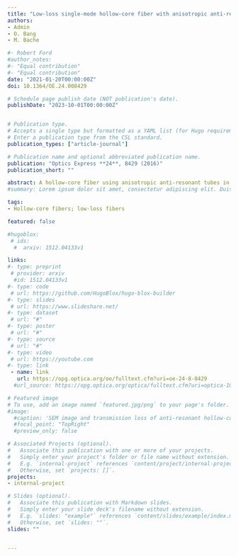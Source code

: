 ```yaml
---
title: "Low-loss single-mode hollow-core fiber with anisotropic anti-resonant elements"
authors:
- Admin
- O. Bang
- M. Bache

#- Robert Ford
#author_notes:
#- "Equal contribution"
#- "Equal contribution"
date: "2021-01-20T00:00:00Z"
doi: 10.1364/OE.24.008429

# Schedule page publish date (NOT publication's date).
publishDate: "2023-10-01T00:00:00Z"


# Publication type.
# Accepts a single type but formatted as a YAML list (for Hugo requirements).
# Enter a publication type from the CSL standard.
publication_types: ["article-journal"]

# Publication name and optional abbreviated publication name.
publication: "Optics Express **24**, 8429 (2016)"
publication_short: ""

abstract: A hollow-core fiber using anisotropic anti-resonant tubes in the cladding is proposed for low loss and effectively single-mode guidance. We show that the loss performance and higher-order mode suppression is significantly improved by using symmetrically distributed anisotropic anti-resonant tubes in the cladding, elongated in the radial direction, when compared to using isotropic, i.e. circular, anti-resonant tubes. The effective single-mode guidance of the proposed fiber is achieved by enhancing the coupling between the cladding modes and higher-order-core modes by suitably engineering the anisotropic anti-resonant elements. With a silica-based fiber design aimed at 1.06 µm, we show that the loss extinction ratio between the higher-order core modes and the fundamental core mode can be more than 1000 in the range 1.0-1.65 µm, while the leakage loss of the fundamental core mode is below 15 dB/km in the same range.
#summary: Lorem ipsum dolor sit amet, consectetur adipiscing elit. Duis posuere tellus ac convallis placerat. Proin tincidunt magna sed ex sollicitudin condimentum.

tags:
- Hollow-core fibers; low-loss fibers

featured: false

#hugoblox:
 # ids:
  #  arxiv: 1512.04133v1

links:
#- type: preprint
 # provider: arxiv
  #id: 1512.04133v1
#- type: code
 # url: https://github.com/HugoBlox/hugo-blox-builder
#- type: slides
 # url: https://www.slideshare.net/
#- type: dataset
 # url: "#"
#- type: poster
 # url: "#"
#- type: source
 # url: "#"
#- type: video
 # url: https://youtube.com
#- type: link
 - name: link
   url: https://opg.optica.org/oe/fulltext.cfm?uri=oe-24-8-8429
  #url_source: https://opg.optica.org/optica/fulltext.cfm?uri=optica-10-10-1253

# Featured image
# To use, add an image named `featured.jpg/png` to your page's folder. 
#image:
  #caption: 'SEM image and transmission loss of anti-resonant hollow-core fiber'
  #focal_point: "TopRight"
  #preview_only: false

# Associated Projects (optional).
#   Associate this publication with one or more of your projects.
#   Simply enter your project's folder or file name without extension.
#   E.g. `internal-project` references `content/project/internal-project/index.md`.
#   Otherwise, set `projects: []`.
projects:
- internal-project

# Slides (optional).
#   Associate this publication with Markdown slides.
#   Simply enter your slide deck's filename without extension.
#   E.g. `slides: "example"` references `content/slides/example/index.md`.
#   Otherwise, set `slides: ""`.
slides: ""


---
```

